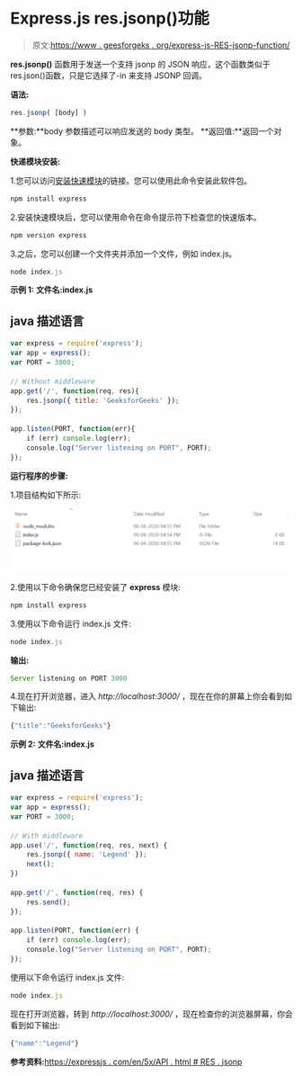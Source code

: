 # Express.js res.jsonp()功能

> 原文:[https://www . geesforgeks . org/express-js-RES-jsonp-function/](https://www.geeksforgeeks.org/express-js-res-jsonp-function/)

**res.jsonp()** 函数用于发送一个支持 jsonp 的 JSON 响应，这个函数类似于 res.json()函数，只是它选择了-in 来支持 JSONP 回调。

**语法:**

```js
res.jsonp( [body] )
```

**参数:**body 参数描述可以响应发送的 body 类型。
**返回值:**返回一个对象。

**快递模块安装:**

1.您可以访问[安装快速模块](https://www.npmjs.com/package/express)的链接。您可以使用此命令安装此软件包。

```js
npm install express
```

2.安装快速模块后，您可以使用命令在命令提示符下检查您的快速版本。

```js
npm version express
```

3.之后，您可以创建一个文件夹并添加一个文件，例如 index.js。

```js
node index.js
```

**示例 1:** **文件名:index.js**

## java 描述语言

```js
var express = require('express');
var app = express();
var PORT = 3000;

// Without middleware
app.get('/', function(req, res){
    res.jsonp({ title: 'GeeksforGeeks' });
});

app.listen(PORT, function(err){
    if (err) console.log(err);
    console.log("Server listening on PORT", PORT);
});
```

**运行程序的步骤:**

1.项目结构如下所示:

![](img/3209d9b4369c180282a34be8070d7d6e.png)

2.使用以下命令确保您已经安装了 **express** 模块:

```js
npm install express
```

3.使用以下命令运行 index.js 文件:

```js
node index.js
```

**输出:**

```js
Server listening on PORT 3000
```

4.现在打开浏览器，进入 *http://localhost:3000/* ，现在在你的屏幕上你会看到如下输出:

```js
{"title":"GeeksforGeeks"}
```

**示例 2:** **文件名:index.js**

## java 描述语言

```js
var express = require('express');
var app = express();
var PORT = 3000;

// With middleware
app.use('/', function(req, res, next) {
    res.jsonp({ name: 'Legend' });
    next();
})

app.get('/', function(req, res) {
    res.send();
});

app.listen(PORT, function(err) {
    if (err) console.log(err);
    console.log("Server listening on PORT", PORT);
});
```

使用以下命令运行 index.js 文件:

```js
node index.js
```

现在打开浏览器，转到 *http://localhost:3000/* ，现在检查你的浏览器屏幕，你会看到如下输出:

```js
{"name":"Legend"}
```

**参考资料:**[https://expressjs . com/en/5x/API . html # RES . jsonp](https://expressjs.com/en/5x/api.html#res.jsonp)